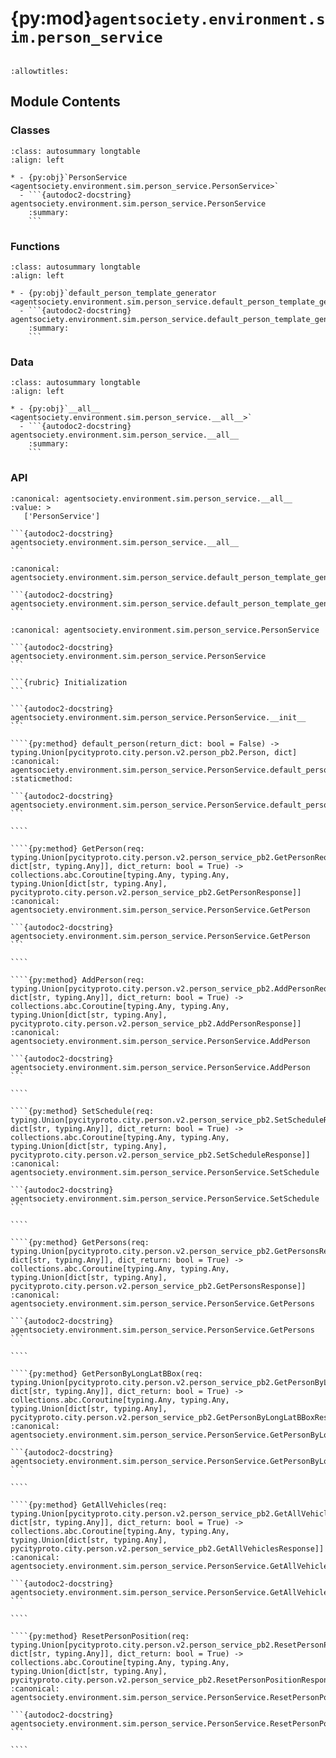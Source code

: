 # {py:mod}`agentsociety.environment.sim.person_service`

```{py:module} agentsociety.environment.sim.person_service
```

```{autodoc2-docstring} agentsociety.environment.sim.person_service
:allowtitles:
```

## Module Contents

### Classes

````{list-table}
:class: autosummary longtable
:align: left

* - {py:obj}`PersonService <agentsociety.environment.sim.person_service.PersonService>`
  - ```{autodoc2-docstring} agentsociety.environment.sim.person_service.PersonService
    :summary:
    ```
````

### Functions

````{list-table}
:class: autosummary longtable
:align: left

* - {py:obj}`default_person_template_generator <agentsociety.environment.sim.person_service.default_person_template_generator>`
  - ```{autodoc2-docstring} agentsociety.environment.sim.person_service.default_person_template_generator
    :summary:
    ```
````

### Data

````{list-table}
:class: autosummary longtable
:align: left

* - {py:obj}`__all__ <agentsociety.environment.sim.person_service.__all__>`
  - ```{autodoc2-docstring} agentsociety.environment.sim.person_service.__all__
    :summary:
    ```
````

### API

````{py:data} __all__
:canonical: agentsociety.environment.sim.person_service.__all__
:value: >
   ['PersonService']

```{autodoc2-docstring} agentsociety.environment.sim.person_service.__all__
```

````

````{py:function} default_person_template_generator() -> pycityproto.city.person.v2.person_pb2.Person
:canonical: agentsociety.environment.sim.person_service.default_person_template_generator

```{autodoc2-docstring} agentsociety.environment.sim.person_service.default_person_template_generator
```
````

`````{py:class} PersonService(aio_channel: grpc.aio.Channel)
:canonical: agentsociety.environment.sim.person_service.PersonService

```{autodoc2-docstring} agentsociety.environment.sim.person_service.PersonService
```

```{rubric} Initialization
```

```{autodoc2-docstring} agentsociety.environment.sim.person_service.PersonService.__init__
```

````{py:method} default_person(return_dict: bool = False) -> typing.Union[pycityproto.city.person.v2.person_pb2.Person, dict]
:canonical: agentsociety.environment.sim.person_service.PersonService.default_person
:staticmethod:

```{autodoc2-docstring} agentsociety.environment.sim.person_service.PersonService.default_person
```

````

````{py:method} GetPerson(req: typing.Union[pycityproto.city.person.v2.person_service_pb2.GetPersonRequest, dict[str, typing.Any]], dict_return: bool = True) -> collections.abc.Coroutine[typing.Any, typing.Any, typing.Union[dict[str, typing.Any], pycityproto.city.person.v2.person_service_pb2.GetPersonResponse]]
:canonical: agentsociety.environment.sim.person_service.PersonService.GetPerson

```{autodoc2-docstring} agentsociety.environment.sim.person_service.PersonService.GetPerson
```

````

````{py:method} AddPerson(req: typing.Union[pycityproto.city.person.v2.person_service_pb2.AddPersonRequest, dict[str, typing.Any]], dict_return: bool = True) -> collections.abc.Coroutine[typing.Any, typing.Any, typing.Union[dict[str, typing.Any], pycityproto.city.person.v2.person_service_pb2.AddPersonResponse]]
:canonical: agentsociety.environment.sim.person_service.PersonService.AddPerson

```{autodoc2-docstring} agentsociety.environment.sim.person_service.PersonService.AddPerson
```

````

````{py:method} SetSchedule(req: typing.Union[pycityproto.city.person.v2.person_service_pb2.SetScheduleRequest, dict[str, typing.Any]], dict_return: bool = True) -> collections.abc.Coroutine[typing.Any, typing.Any, typing.Union[dict[str, typing.Any], pycityproto.city.person.v2.person_service_pb2.SetScheduleResponse]]
:canonical: agentsociety.environment.sim.person_service.PersonService.SetSchedule

```{autodoc2-docstring} agentsociety.environment.sim.person_service.PersonService.SetSchedule
```

````

````{py:method} GetPersons(req: typing.Union[pycityproto.city.person.v2.person_service_pb2.GetPersonsRequest, dict[str, typing.Any]], dict_return: bool = True) -> collections.abc.Coroutine[typing.Any, typing.Any, typing.Union[dict[str, typing.Any], pycityproto.city.person.v2.person_service_pb2.GetPersonsResponse]]
:canonical: agentsociety.environment.sim.person_service.PersonService.GetPersons

```{autodoc2-docstring} agentsociety.environment.sim.person_service.PersonService.GetPersons
```

````

````{py:method} GetPersonByLongLatBBox(req: typing.Union[pycityproto.city.person.v2.person_service_pb2.GetPersonByLongLatBBoxRequest, dict[str, typing.Any]], dict_return: bool = True) -> collections.abc.Coroutine[typing.Any, typing.Any, typing.Union[dict[str, typing.Any], pycityproto.city.person.v2.person_service_pb2.GetPersonByLongLatBBoxResponse]]
:canonical: agentsociety.environment.sim.person_service.PersonService.GetPersonByLongLatBBox

```{autodoc2-docstring} agentsociety.environment.sim.person_service.PersonService.GetPersonByLongLatBBox
```

````

````{py:method} GetAllVehicles(req: typing.Union[pycityproto.city.person.v2.person_service_pb2.GetAllVehiclesRequest, dict[str, typing.Any]], dict_return: bool = True) -> collections.abc.Coroutine[typing.Any, typing.Any, typing.Union[dict[str, typing.Any], pycityproto.city.person.v2.person_service_pb2.GetAllVehiclesResponse]]
:canonical: agentsociety.environment.sim.person_service.PersonService.GetAllVehicles

```{autodoc2-docstring} agentsociety.environment.sim.person_service.PersonService.GetAllVehicles
```

````

````{py:method} ResetPersonPosition(req: typing.Union[pycityproto.city.person.v2.person_service_pb2.ResetPersonPositionRequest, dict[str, typing.Any]], dict_return: bool = True) -> collections.abc.Coroutine[typing.Any, typing.Any, typing.Union[dict[str, typing.Any], pycityproto.city.person.v2.person_service_pb2.ResetPersonPositionResponse]]
:canonical: agentsociety.environment.sim.person_service.PersonService.ResetPersonPosition

```{autodoc2-docstring} agentsociety.environment.sim.person_service.PersonService.ResetPersonPosition
```

````

`````
